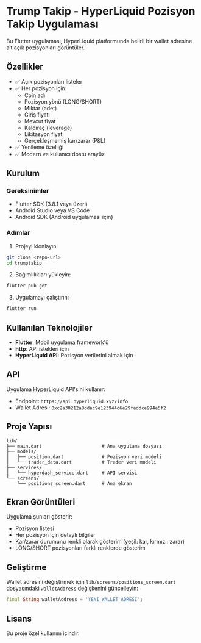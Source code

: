 # Trump Takip - HyperLiquid Pozisyon Takip Uygulaması

Bu Flutter uygulaması, HyperLiquid platformunda belirli bir wallet adresine ait açık pozisyonları görüntüler.

## Özellikler

- ✅ Açık pozisyonları listeler
- ✅ Her pozisyon için:
  - Coin adı
  - Pozisyon yönü (LONG/SHORT)
  - Miktar (adet)
  - Giriş fiyatı
  - Mevcut fiyat
  - Kaldıraç (leverage)
  - Likitasyon fiyatı
  - Gerçekleşmemiş kar/zarar (P&L)
- ✅ Yenileme özelliği
- ✅ Modern ve kullanıcı dostu arayüz

## Kurulum

### Gereksinimler

- Flutter SDK (3.8.1 veya üzeri)
- Android Studio veya VS Code
- Android SDK (Android uygulaması için)

### Adımlar

1. Projeyi klonlayın:
```bash
git clone <repo-url>
cd trumptakip
```

2. Bağımlılıkları yükleyin:
```bash
flutter pub get
```

3. Uygulamayı çalıştırın:
```bash
flutter run
```

## Kullanılan Teknolojiler

- **Flutter**: Mobil uygulama framework'ü
- **http**: API istekleri için
- **HyperLiquid API**: Pozisyon verilerini almak için

## API

Uygulama HyperLiquid API'sini kullanır:
- Endpoint: `https://api.hyperliquid.xyz/info`
- Wallet Adresi: `0xc2a30212a8ddac9e123944d6e29faddce994e5f2`

## Proje Yapısı

```
lib/
├── main.dart                      # Ana uygulama dosyası
├── models/
│   ├── position.dart              # Pozisyon veri modeli
│   └── trader_data.dart           # Trader veri modeli
├── services/
│   └── hyperdash_service.dart     # API servisi
└── screens/
    └── positions_screen.dart      # Ana ekran
```

## Ekran Görüntüleri

Uygulama şunları gösterir:
- Pozisyon listesi
- Her pozisyon için detaylı bilgiler
- Kar/zarar durumunu renkli olarak gösterim (yeşil: kar, kırmızı: zarar)
- LONG/SHORT pozisyonları farklı renklerde gösterim

## Geliştirme

Wallet adresini değiştirmek için `lib/screens/positions_screen.dart` dosyasındaki `walletAddress` değişkenini güncelleyin:

```dart
final String walletAddress = 'YENI_WALLET_ADRESI';
```

## Lisans

Bu proje özel kullanım içindir.
